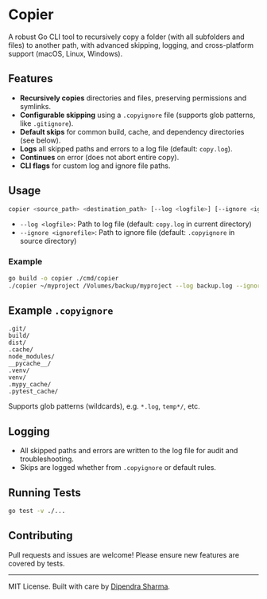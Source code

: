 # Copier

A robust Go CLI tool to recursively copy a folder (with all subfolders and files) to another path, with advanced skipping, logging, and cross-platform support (macOS, Linux, Windows).

## Features
- **Recursively copies** directories and files, preserving permissions and symlinks.
- **Configurable skipping** using a `.copyignore` file (supports glob patterns, like `.gitignore`).
- **Default skips** for common build, cache, and dependency directories (see below).
- **Logs** all skipped paths and errors to a log file (default: `copy.log`).
- **Continues** on error (does not abort entire copy).
- **CLI flags** for custom log and ignore file paths.

## Usage

```sh
copier <source_path> <destination_path> [--log <logfile>] [--ignore <ignorefile>]
```

- `--log <logfile>`: Path to log file (default: `copy.log` in current directory)
- `--ignore <ignorefile>`: Path to ignore file (default: `.copyignore` in source directory)

### Example
```sh
go build -o copier ./cmd/copier
./copier ~/myproject /Volumes/backup/myproject --log backup.log --ignore .copyignore
```

## Example `.copyignore`
```
.git/
build/
dist/
.cache/
node_modules/
__pycache__/
.venv/
venv/
.mypy_cache/
.pytest_cache/
```
Supports glob patterns (wildcards), e.g. `*.log`, `temp*/`, etc.

## Logging
- All skipped paths and errors are written to the log file for audit and troubleshooting.
- Skips are logged whether from `.copyignore` or default rules.

## Running Tests
```sh
go test -v ./...
```

## Contributing
Pull requests and issues are welcome! Please ensure new features are covered by tests.

---
MIT License. Built with care by [Dipendra Sharma](https://github.com/dipendra-sharma).
